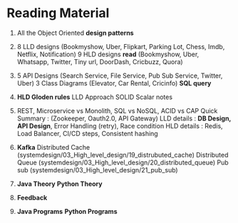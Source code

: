 # Reading Material

1. All the Object Oriented **design patterns**

2. 8 LLD designs (Bookmyshow, Uber, Flipkart, Parking Lot, Chess, Imdb, Netflix, Notification)
   9 HLD designs **read** (Bookmyshow, Uber, Whatsapp, Twitter, Tiny url, DoorDash, Cricbuzz, Quora)

3. 5 API Designs (Search Service, File Service, Pub Sub Service, Twitter, Uber)
   3 Class Diagrams (Elevator, Car Rental, Cricinfo)
   **SQL query**

4. **HLD Gloden rules**
   LLD Approach
   SOLID Scalar notes

5. REST, Microservice vs Monolith, SQL vs NoSQL, ACID vs CAP
   Quick Summary : (Zookeeper, Oauth2.0, API Gateway)
   LLD details : **DB Design, API Design**, Error Handling (retry), Race condition
   HLD details : Redis, Load Balancer, CI/CD steps, Consistent hashing

6. **Kafka**
   Distributed Cache (systemdesign/03_High_level_design/19_distrubuted_cache)
   Distributed Queue (systemdesign/03_High_level_design/20_distributed_queue)
   Pub sub           (systemdesign/03_High_level_design/21_pub_sub)

7. **Java Theory**
   **Python Theory**

8. **Feedback**

9. **Java Programs**
   **Python Programs**
